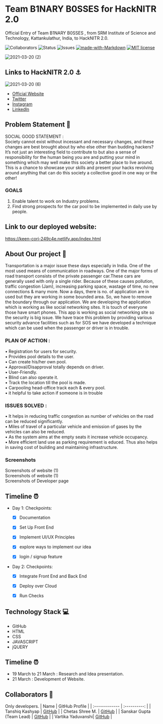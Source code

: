 # Team B1NARY B0SSES for HackNITR 2.0

Official Entry of Team B1NARY B0SSES , from SRM Institute of Science and Technology, Kattankulathur, India, to HackNITR 2.0. <br>

![Collaborators](https://img.shields.io/badge/collaborators-4-red)
![Status](https://img.shields.io/badge/status-working-orange)
![Issues](https://img.shields.io/badge/issues-0-blue)
[![made-with-Markdown](https://img.shields.io/badge/Made%20with-Markdown-1f425f.svg)](http://commonmark.org)
[![MIT license](https://img.shields.io/badge/License-MIT-blue.svg)](https://lbesson.mit-license.org/) 

![2021-03-20 (2)](https://user-images.githubusercontent.com/75165587/111859926-46112700-896a-11eb-85e5-f779c4376c15.png)

## Links to HackNITR 2.0 ⚓

![2021-03-20 (6)](https://user-images.githubusercontent.com/75165587/111860070-0a2a9180-896b-11eb-8dab-a7487a318afa.png)
- [Official Website]( https://hacknitr.tech/)
- [Twitter]( https://twitter.com/hacknitr?s=09)
- [Instagram]( https://instagram.com/hacknitr?igshid=q4c47m1kolyz)
- [Linkedln]( https://www.linkedin.com/company/hacknitr)



## Problem Statement 🚧
SOCIAL GOOD STATEMENT : <br>
Society cannot exist without incessant and necessary changes, and these changes are best brought about by who else other than budding hackers? It’s not just an interesting field to contribute to but also a sense of responsibility for the human being you are and putting your mind in something which may well make this society a better place to live around. This is a chance to showcase your skills and present your hacks revolving around anything that can do this society a collective good in one way or the other!


### GOALS
1. Enable talent to work on Industry problems.
2. Find strong prospects for the car pool to be implemented in daily use by people.

## **Link to our deployed website:** 
https://keen-cori-249c4e.netlify.app/index.html

## About Our project 🔧

Transportation is a major issue these days especially in India. One of the most used means of communication in roadways. One of the major forms of road transport consists of the private passenger car.These cars are generally used with only a single rider. Because of these causes pollution, traffic congestion (Jam), increasing parking space, wastage of time, no new connections & many more. Now a days, there is no. of application are in used but they are working in some bounded area. So, we have to remove the boundary through our application. We are developing the application which is working as like social networking sites. It is touch of everyone those have smart phones. This app is working as social networking site so the security is big issue. We have trace this problem by providing various security advance facilities such as for SOS we have developed a technique which can be used when the passenger or driver is in trouble.

### PLAN OF ACTION : 
• Registration for users for security. <br>
• Provides pool details to the user. <br>
• Can create his/her own pool. <br>
• Approval/Disapproval totally depends on driver. <br>
• User-Friendly. <br>
• Blind can also operate it. <br>
• Track the location till the pool is made. <br>
• Carpooling head-office track each & every pool. <br>
• it helpful to take action if someone is in trouble <br>

### ISSUES SOLVED : 
• It helps in reducing traffic congestion as number of vehicles on the road can be reduced significantly. <br>
• Miles of travel of a particular vehicle and emission of gases by the vehicles can also be reduced. <br>
• As the system aims at the empty seats it increase vehicle occupancy. <br>
• More efficient land use as parking requirement is educed. Thus also helps in saving cost of building and maintaining infrastructure. <br>


### Screenshots
Screenshots of website (1)  <br>
Screenshots of website (1)  <br>
Screenshots of Developer page <br>


## Timeline ⏰

- Day 1: Checkpoints:
   - [x] Documentation
   - [x] Set Up Front End
   - [x] Implement UI/UX Principles
   - [x] explore ways to implement our idea
   - [x]  login / signup feature

   
- Day 2: Checkpoints:
   - [x] Integrate Front End and Back End
   - [x] Deploy over Cloud
   - [x] Run Checks


## Technology Stack 💻

- GitHub
- HTML
- CSS
- JAVASCRIPT
- jQUERY

## Timeline ⏰
* 19 March to 21 March : Research and Idea presentation.
* 21 March : Development of Website.


## Collaborators 🤖

Only developers.
| Name      | GitHub Profile     |
| :------------- | :----------: |
|  Tanshiq Kashyap | [GitHub]( https://github.com/Tanishq2505) |
|  Chetas Shree M.   | [GitHub](https://github.com/ChetasShree ) |
|  Sanskar Gupta (Team Lead) | [GitHub]( https://github.com/sanskar0901) |
|  Vartika Yaduvanshi| [GitHub]( https://github.com/Vartika511) |
